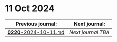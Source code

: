 # 11 Oct 2024

| Previous journal: | Next journal: |
|-|-|
| [**0220**-2024-10-11.md](./0220-2024-10-11.md) | *Next journal TBA* |

# 